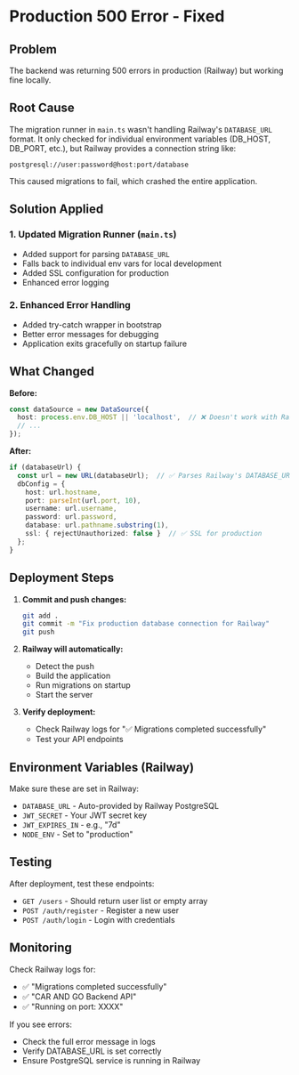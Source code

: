 # Production 500 Error - Fixed

## Problem
The backend was returning 500 errors in production (Railway) but working fine locally.

## Root Cause
The migration runner in `main.ts` wasn't handling Railway's `DATABASE_URL` format. It only checked for individual environment variables (DB_HOST, DB_PORT, etc.), but Railway provides a connection string like:
```
postgresql://user:password@host:port/database
```

This caused migrations to fail, which crashed the entire application.

## Solution Applied

### 1. Updated Migration Runner (`main.ts`)
- Added support for parsing `DATABASE_URL` 
- Falls back to individual env vars for local development
- Added SSL configuration for production
- Enhanced error logging

### 2. Enhanced Error Handling
- Added try-catch wrapper in bootstrap
- Better error messages for debugging
- Application exits gracefully on startup failure

## What Changed

**Before:**
```typescript
const dataSource = new DataSource({
  host: process.env.DB_HOST || 'localhost',  // ❌ Doesn't work with Railway
  // ...
});
```

**After:**
```typescript
if (databaseUrl) {
  const url = new URL(databaseUrl);  // ✅ Parses Railway's DATABASE_URL
  dbConfig = {
    host: url.hostname,
    port: parseInt(url.port, 10),
    username: url.username,
    password: url.password,
    database: url.pathname.substring(1),
    ssl: { rejectUnauthorized: false }  // ✅ SSL for production
  };
}
```

## Deployment Steps

1. **Commit and push changes:**
   ```bash
   git add .
   git commit -m "Fix production database connection for Railway"
   git push
   ```

2. **Railway will automatically:**
   - Detect the push
   - Build the application
   - Run migrations on startup
   - Start the server

3. **Verify deployment:**
   - Check Railway logs for "✅ Migrations completed successfully"
   - Test your API endpoints

## Environment Variables (Railway)

Make sure these are set in Railway:
- `DATABASE_URL` - Auto-provided by Railway PostgreSQL
- `JWT_SECRET` - Your JWT secret key
- `JWT_EXPIRES_IN` - e.g., "7d"
- `NODE_ENV` - Set to "production"

## Testing

After deployment, test these endpoints:
- `GET /users` - Should return user list or empty array
- `POST /auth/register` - Register a new user
- `POST /auth/login` - Login with credentials

## Monitoring

Check Railway logs for:
- ✅ "Migrations completed successfully"
- ✅ "CAR AND GO Backend API"
- ✅ "Running on port: XXXX"

If you see errors:
- Check the full error message in logs
- Verify DATABASE_URL is set correctly
- Ensure PostgreSQL service is running in Railway

